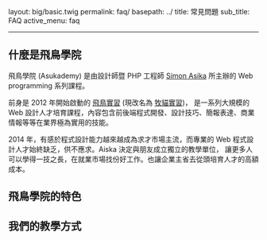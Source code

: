 layout: big/basic.twig
permalink: faq/
basepath: ../
title: 常見問題
sub_title: FAQ
active_menu: faq

---

## 什麼是飛鳥學院

飛鳥學院 (Asukademy) 是由設計師暨 PHP 工程師 [Simon Asika](http://about.asika.tw/) 所主辦的 Web programming 系列課程。

前身是 2012 年開始啟動的 [飛鳥實習](http://asikart.com/internship/about.html) (現改名為 [牧貓實習](http://intern.grazingcat.com/about-intern.html))，
是一系列大規模的 Web 設計人才培育課程，內容包含前後端程式開發、設計技巧、簡報表達、商業情報等等在業界極為實用的技能。

2014 年，有感於程式設計能力越來越成為求才市場主流，而專業的 Web 程式設計人才始終缺乏，供不應求。Aiska 決定與朋友成立獨立的教學單位，
讓更多人可以學得一技之長，在就業市場找份好工作。也讓企業主省去從頭培育人才的高額成本。

## 飛鳥學院的特色

## 我們的教學方式

